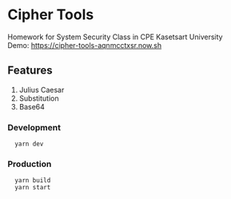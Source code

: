 # Cipher Tools
Homework for System Security Class in CPE Kasetsart University  
Demo: https://cipher-tools-aqnmcctxsr.now.sh

## Features
1. Julius Caesar
2. Substitution
3. Base64

### Development
```
  yarn dev
```

### Production
```
  yarn build
  yarn start
```